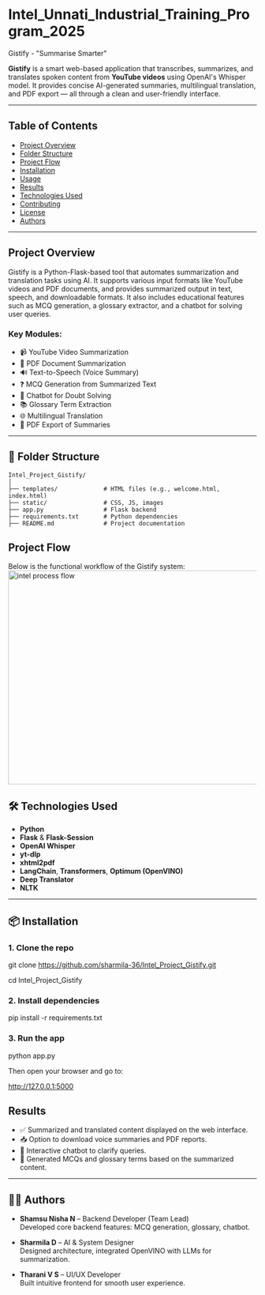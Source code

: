 # Intel_Unnati_Industrial_Training_Program_2025

Gistify - "Summarise Smarter"

**Gistify** is a smart web-based application that transcribes, summarizes, and translates spoken content from **YouTube videos** using OpenAI's Whisper model. It provides concise AI-generated summaries, multilingual translation, and PDF export — all through a clean and user-friendly interface.

---
## Table of Contents  
- [Project Overview](#project-overview)  
- [Folder Structure](#folder-structure)  
- [Project Flow](#project-flow)  
- [Installation](#installation)  
- [Usage](#usage)  
- [Results](#results)  
- [Technologies Used](#technologies-used)  
- [Contributing](#contributing)  
- [License](#license)  
- [Authors](#authors)

---
## Project Overview  
Gistify is a Python-Flask-based tool that automates summarization and translation tasks using AI. It supports various input formats like YouTube videos and PDF documents, and provides summarized output in text, speech, and downloadable formats. It also includes educational features such as MCQ generation, a glossary extractor, and a chatbot for solving user queries.

### Key Modules:  
- 📹 YouTube Video Summarization  
- 📄 PDF Document Summarization  
- 🔊 Text-to-Speech (Voice Summary)  
- ❓ MCQ Generation from Summarized Text  
- 🤖 Chatbot for Doubt Solving  
- 📚 Glossary Term Extraction  
- 🌐 Multilingual Translation  
- 📝 PDF Export of Summaries  

---
## 📁 Folder Structure

```plaintext
Intel_Project_Gistify/
│
├── templates/             # HTML files (e.g., welcome.html, index.html)
├── static/                # CSS, JS, images
├── app.py                 # Flask backend
├── requirements.txt       # Python dependencies
├── README.md              # Project documentation
```
## Project Flow  
Below is the functional workflow of the Gistify system:
<img width="776" height="433" alt="intel process flow" src="https://github.com/user-attachments/assets/c9426067-97ad-4408-8541-c7ae4b0cb8bd" />


## 🛠️ Technologies Used

- **Python**
- **Flask** & **Flask-Session**
- **OpenAI Whisper**
- **yt-dlp**
- **xhtml2pdf**
- **LangChain**, **Transformers**, **Optimum (OpenVINO)**
- **Deep Translator**
- **NLTK**
---

## 📦 Installation

### 1. Clone the repo
git clone https://github.com/sharmila-36/Intel_Project_Gistify.git

cd Intel_Project_Gistify

### 2. Install dependencies
pip install -r requirements.txt

### 3. Run the app
python app.py

Then open your browser and go to:

http://127.0.0.1:5000

## Results

- ✅ Summarized and translated content displayed on the web interface.  
- 📥 Option to download voice summaries and PDF reports.  
- 💬 Interactive chatbot to clarify queries.  
- 📝 Generated MCQs and glossary terms based on the summarized content.

---

## 👩‍💻 Authors

- **Shamsu Nisha N** – Backend Developer (Team Lead)  
  Developed core backend features: MCQ generation, glossary, chatbot.

- **Sharmila D** – AI & System Designer  
  Designed architecture, integrated OpenVINO with LLMs for summarization.

- **Tharani V S** – UI/UX Developer  
  Built intuitive frontend for smooth user experience.
